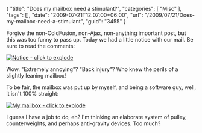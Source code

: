 {
	"title": "Does my mailbox need a stimulant?",
	"categories": [
		"Misc"
	],
	"tags": [],
	"date": "2009-07-21T12:07:00+06:00",
	"url": "/2009/07/21/Does-my-mailbox-need-a-stimulant",
	"guid": "3455"
}

Forgive the non-ColdFusion, non-Ajax, non-anything important post, but this was too funny to pass up. Today we had a little notice with our mail. Be sure to read the comments:

<a href="http://www.raymondcamden.com/images//mailboxclean.jpg" title="Notice" class="thickbox" rel="gallery-mail">
<img src="http://www.coldfusionjedi.com/images/mailboxclean_small.jpg" title="Notice - click to explode"></a>

Wow. "Extremely annoying"?  "Back injury"? Who knew the perils of a slightly leaning mailbox!

To be fair, the mailbox was put up by myself, and being a software guy, well, it isn't 100% straight:

<a href="http://www.coldfusionjedi.com/images//mymailbox_big.jpg" class="thickbox" rel="gallery-mymail" title="My Mailbox"><img src="http://www.coldfusionjedi.com/images//mymailbox_small.jpg" title="My mailbox - click to explode"></a>

I guess I have a job to do, eh? I'm thinking an elaborate system of pulley, counterweights, and perhaps anti-gravity devices. Too much?